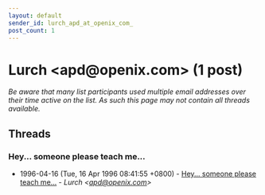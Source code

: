 ```yaml
---
layout: default
sender_id: lurch_apd_at_openix_com_
post_count: 1
---
```


# Lurch <apd<span>@</span>openix.com> (1 post)

_Be aware that many list participants used multiple email addresses over their time active on the list. As such this page may not contain all threads available._

## Threads

### Hey...  someone please teach me...
+ 1996-04-16 (Tue, 16 Apr 1996 08:41:55 +0800) - [Hey...  someone please teach me...](/archive/1996/04/669c3a5b99eb41a0f5a77a0a47d4f85c73418c855a7752a7fc6f91135618de27) - _Lurch \<apd@openix.com\>_

